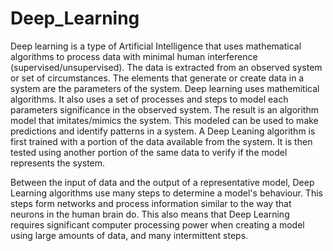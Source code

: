 # Deep_Learning

Deep learning is a type of Artificial Intelligence that uses mathematical algorithms to process data with minimal 
human interference (supervised/unsupervised). The data is extracted from an observed system or set of circumstances. 
The elements that generate or create data in a system are the parameters of the system. Deep learning uses mathemitical 
algorithms. It also uses a set of processes and steps to model each parameters significance in the observed system. The result
is an algorithm model that imitates/mimics the system. This modeled can be used to make predictions and identify patterns 
in a system. A Deep Leaning algorithm is first trained with a portion of the data available from the system. It is then tested
using another portion of the same data to verify if the model represents the system. 

Between the input of data and the output of a representative model, Deep Learning algorithms use many steps to determine a 
model's behaviour. This steps form networks and process information similar to the way that neurons in the human brain do. This 
also means that Deep Learning requires significant computer processing power when creating a model using large amounts of 
data, and many intermittent steps.
